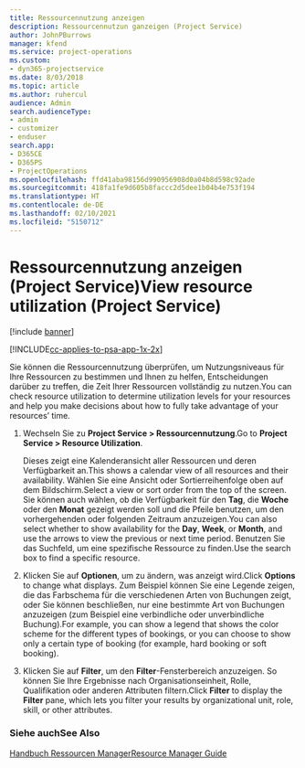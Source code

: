 ```yaml
---
title: Ressourcennutzung anzeigen
description: Ressourcennutzun ganzeigen (Project Service)
author: JohnPBurrows
manager: kfend
ms.service: project-operations
ms.custom:
- dyn365-projectservice
ms.date: 8/03/2018
ms.topic: article
ms.author: ruhercul
audience: Admin
search.audienceType:
- admin
- customizer
- enduser
search.app:
- D365CE
- D365PS
- ProjectOperations
ms.openlocfilehash: ffd41aba98156d990956908d0a04b8d598c92ade
ms.sourcegitcommit: 418fa1fe9d605b8faccc2d5dee1b04b4e753f194
ms.translationtype: HT
ms.contentlocale: de-DE
ms.lasthandoff: 02/10/2021
ms.locfileid: "5150712"
---
```

# <a name="view-resource-utilization-project-service"></a><span data-ttu-id="72c0b-103">Ressourcennutzung anzeigen (Project Service)</span><span class="sxs-lookup"><span data-stu-id="72c0b-103">View resource utilization (Project Service)</span></span>

[!include [banner](../includes/psa-now-project-operations.md)]

[!INCLUDE[cc-applies-to-psa-app-1x-2x](../includes/cc-applies-to-psa-app-1x-2x.md)]

<span data-ttu-id="72c0b-104">Sie können die Ressourcennutzung überprüfen, um Nutzungsniveaus für Ihre Ressourcen zu bestimmen und Ihnen zu helfen, Entscheidungen darüber zu treffen, die Zeit Ihrer Ressourcen vollständig zu nutzen.</span><span class="sxs-lookup"><span data-stu-id="72c0b-104">You can check resource utilization to determine utilization levels for your resources and help you make decisions about how to fully take advantage of your resources’ time.</span></span>  
  
1. <span data-ttu-id="72c0b-105">Wechseln Sie zu **Project Service > Ressourcennutzung**.</span><span class="sxs-lookup"><span data-stu-id="72c0b-105">Go to **Project Service > Resource Utilization**.</span></span> 

     <span data-ttu-id="72c0b-106">Dieses zeigt eine Kalenderansicht aller Ressourcen und deren Verfügbarkeit an.</span><span class="sxs-lookup"><span data-stu-id="72c0b-106">This shows a calendar view of all resources and their availability.</span></span> <span data-ttu-id="72c0b-107">Wählen Sie eine Ansicht oder Sortierreihenfolge oben auf dem Bildschirm.</span><span class="sxs-lookup"><span data-stu-id="72c0b-107">Select a view or sort order from the top of the screen.</span></span> <span data-ttu-id="72c0b-108">Sie können auch wählen, ob die Verfügbarkeit für den **Tag**, die **Woche** oder den **Monat** gezeigt werden soll und die Pfeile benutzen, um den vorhergehenden oder folgenden Zeitraum anzuzeigen.</span><span class="sxs-lookup"><span data-stu-id="72c0b-108">You can also select whether to show availability for the **Day**, **Week**, or **Month**, and use the arrows to view the previous or next time period.</span></span> <span data-ttu-id="72c0b-109">Benutzen Sie das Suchfeld, um eine spezifische Ressource zu finden.</span><span class="sxs-lookup"><span data-stu-id="72c0b-109">Use the search box to find a specific resource.</span></span>      
  
2. <span data-ttu-id="72c0b-110">Klicken Sie auf **Optionen**, um zu ändern, was anzeigt wird.</span><span class="sxs-lookup"><span data-stu-id="72c0b-110">Click **Options** to change what displays.</span></span> <span data-ttu-id="72c0b-111">Zum Beispiel können Sie eine Legende zeigen, die das Farbschema für die verschiedenen Arten von Buchungen zeigt, oder Sie können beschließen, nur eine bestimmte Art von Buchungen anzuzeigen (zum Beispiel eine verbindliche oder unverbindliche Buchung).</span><span class="sxs-lookup"><span data-stu-id="72c0b-111">For example, you can show a legend that shows the color scheme for the different types of bookings, or you can choose to show only a certain type of booking (for example, hard booking or soft booking).</span></span>  

3. <span data-ttu-id="72c0b-112">Klicken Sie auf **Filter**, um den **Filter**-Fensterbereich anzuzeigen. So können Sie Ihre Ergebnisse nach Organisationseinheit, Rolle, Qualifikation oder anderen Attributen filtern.</span><span class="sxs-lookup"><span data-stu-id="72c0b-112">Click **Filter** to display the **Filter** pane, which lets you filter your results by organizational unit, role, skill, or other attributes.</span></span>  
  
### <a name="see-also"></a><span data-ttu-id="72c0b-113">Siehe auch</span><span class="sxs-lookup"><span data-stu-id="72c0b-113">See Also</span></span>  
 [<span data-ttu-id="72c0b-114">Handbuch Ressourcen Manager</span><span class="sxs-lookup"><span data-stu-id="72c0b-114">Resource Manager Guide</span></span>](../psa/resource-manager-guide.md)
